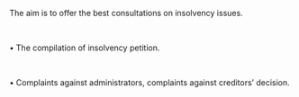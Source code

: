The aim is to offer the best consultations on insolvency issues.

<br/>

• The compilation of insolvency petition.

<br/>

• Complaints against administrators, complaints against creditors’ decision.

